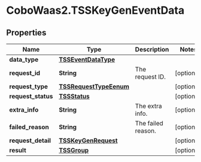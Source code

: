 # CoboWaas2.TSSKeyGenEventData

## Properties

Name | Type | Description | Notes
------------ | ------------- | ------------- | -------------
**data_type** | [**TSSEventDataType**](TSSEventDataType.md) |  | 
**request_id** | **String** | The request ID. | [optional] 
**request_type** | [**TSSRequestTypeEenum**](TSSRequestTypeEenum.md) |  | [optional] 
**request_status** | [**TSSStatus**](TSSStatus.md) |  | [optional] 
**extra_info** | **String** | The extra info. | [optional] 
**failed_reason** | **String** | The failed reason. | [optional] 
**request_detail** | [**TSSKeyGenRequest**](TSSKeyGenRequest.md) |  | [optional] 
**result** | [**TSSGroup**](TSSGroup.md) |  | [optional] 


